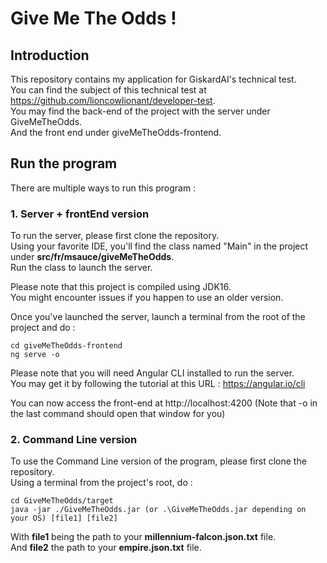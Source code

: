 <h1>Give Me The Odds !</h1>

<h2>Introduction</h2>

This repository contains my application for GiskardAI's technical test.  
You can find the subject of this technical test at https://github.com/lioncowlionant/developer-test.  
You may find the back-end of the project with the server under GiveMeTheOdds.  
And the front end under giveMeTheOdds-frontend.  

<h2>Run the program</h2>

<p>There are multiple ways to run this program :</p>

<h3>1. Server + frontEnd version</h3>

To run the server, please first clone the repository.   
Using your favorite IDE, you'll find the class named "Main" in the project under **src/fr/msauce/giveMeTheOdds**.   
Run the class to launch the server.   

Please note that this project is compiled using JDK16.  
You might encounter issues if you happen to use an older version.  

<p>Once you've launched the server, launch a terminal from the root of the project and do : </p>

~~~
cd giveMeTheOdds-frontend
ng serve -o
~~~

Please note that you will need Angular CLI installed to run the server.  
You may get it by following the tutorial at this URL : https://angular.io/cli  

<p>You can now access the front-end at http://localhost:4200 (Note that -o in the last command should open that window for you)</p>

<h3>2. Command Line version</h3>

<p>To use the Command Line version of the program, please first clone the repository.<br>  
Using a terminal from the project's root, do :</p>

~~~
cd GiveMeTheOdds/target
java -jar ./GiveMeTheOdds.jar (or .\GiveMeTheOdds.jar depending on your OS) [file1] [file2]
~~~

With **file1** being the path to your __millennium-falcon.json.txt__ file.    
And **file2** the path to your **empire.json.txt** file.



